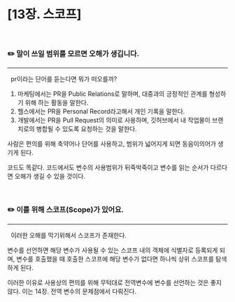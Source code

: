 # [13장. 스코프]

</br>

### ✏️ 말이 쓰일 범위를 모르면 오해가 생깁니다.

---

&nbsp; pr이라는 단어를 듣는다면 뭐가 떠오를까?

1. 마케팅에서는 PR을 Public Relations로 말하며, 대중과의 긍정적인 관계를 형성하기 위해 하는 활동을 말한다.
2. 헬스에서는 PR을 Personal Record라고해서 개인 기록을 말한다.
3. 개발에서는 PR을 Pull Request의 의미로 사용하며, 깃허브에서 내 작업물이 브랜치로의 병합될 수 있도록 요청하는 것을 말한다.

사람은 편의를 위해 축약어나 단어를 사용하고, 범위가 넓어지게 되면 동음이의어가 생기게 된다.

코드도 똑같다. 코드에서도 변수의 사용범위가 뒤죽박죽이고 변수를 읽는 순서가 다르다면 오해가 생길 수 있을 것이다.

</br>

### ✏️ 이를 위해 스코프(Scope)가 있어요.

---

&nbsp; 이러한 오해를 막기위해서 스코프가 존재한다.

변수를 선언하면 해당 변수가 사용될 수 있는 스코프 내의 객체에 식별자로 등록되게 되며, 변수를 호출했을 때 호출한 스코프에 해당 변수가 없다면 하나씩 상위 스코프를 탐색하게 된다.

이러한 이유로 사용상의 편의를 위해 무턱대로 전역변수에 변수를 선언하는 것은 좋지 않다. 이는 14장. 전역 변수의 문제점에서 다뤄진다.